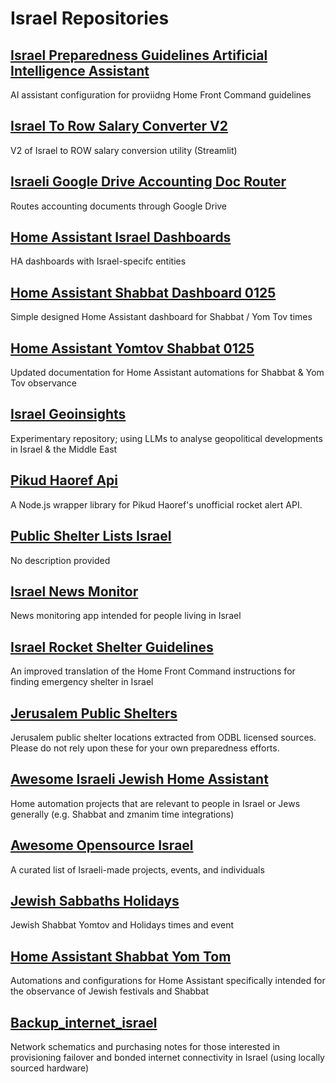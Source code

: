 # Israel Repositories

## [Israel Preparedness Guidelines Artificial Intelligence Assistant](https://github.com/danielrosehill/Israel-Preparedness-Guidelines-AI-Assistant)
AI assistant configuration for proviidng Home Front Command guidelines

## [Israel To Row Salary Converter V2](https://github.com/danielrosehill/Israel-To-ROW-Salary-Converter-V2)
V2 of Israel to ROW salary conversion utility (Streamlit)

## [Israeli Google Drive Accounting Doc Router](https://github.com/danielrosehill/Israeli-Google-Drive-Accounting-Doc-Router)
Routes accounting documents through Google Drive

## [Home Assistant Israel Dashboards](https://github.com/danielrosehill/Home-Assistant-Israel-Dashboards)
HA dashboards with Israel-specifc entities

## [Home Assistant Shabbat Dashboard 0125](https://github.com/danielrosehill/HA-Shabbat-Dashboard-0125)
Simple designed Home Assistant dashboard for Shabbat / Yom Tov times

## [Home Assistant Yomtov Shabbat 0125](https://github.com/danielrosehill/Home-Assistant-YomTov-Shabbat-0125)
Updated documentation for Home Assistant automations for Shabbat & Yom Tov observance

## [Israel Geoinsights](https://github.com/danielrosehill/Israel-GeoInsights)
Experimentary repository; using LLMs to analyse geopolitical developments in Israel & the Middle East

## [Pikud Haoref Api](https://github.com/danielrosehill/pikud-haoref-api)
A Node.js wrapper library for Pikud Haoref's unofficial rocket alert API.

## [Public Shelter Lists Israel](https://github.com/danielrosehill/Public-Shelter-Lists-Israel)
No description provided

## [Israel News Monitor](https://github.com/danielrosehill/Israel-News-Monitor)
News monitoring app intended for people living in Israel

## [Israel Rocket Shelter Guidelines](https://github.com/danielrosehill/Israel-Rocket-Shelter-Guidelines)
An improved translation of the Home Front Command instructions for finding emergency shelter in Israel

## [Jerusalem Public Shelters](https://github.com/danielrosehill/Jerusalem-Public-Shelters)
Jerusalem public shelter locations extracted from ODBL licensed sources. Please do not rely upon these for your own preparedness efforts.

## [Awesome Israeli Jewish Home Assistant](https://github.com/danielrosehill/Awesome-Israeli-Jewish-Home-Assistant)
Home automation projects that are relevant to people in Israel or Jews generally (e.g. Shabbat and zmanim time integrations)

## [Awesome Opensource Israel](https://github.com/danielrosehill/awesome-opensource-israel)
A curated list of Israeli-made projects, events, and individuals

## [Jewish Sabbaths Holidays](https://github.com/danielrosehill/Jewish-Sabbaths-Holidays)
Jewish Shabbat Yomtov and Holidays times and event

## [Home Assistant Shabbat Yom Tom](https://github.com/danielrosehill/Home-Assistant-Shabbat-Yom-Tom)
Automations and configurations for Home Assistant specifically intended for the observance of Jewish festivals and Shabbat

## [Backup_internet_israel](https://github.com/danielrosehill/backup_internet_israel)
Network schematics and purchasing notes for those interested in provisioning failover and bonded internet connectivity in Israel (using locally sourced hardware)

